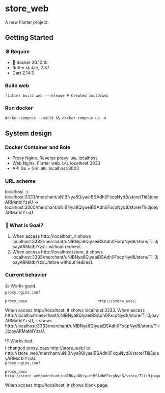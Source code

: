 # store_web

A new Flutter project.

## Getting Started
### ⚙️ Require
- 🐳 docker 20.10.10
- flutter stable, 2.8.1
- Dart 2.14.3

### Build web

```
flutter build web --release # Created build/web
```

### Run docker

```
docker-compose --build && docker-compose up -d
```

## System design
### Docker Container and Role
- Proxy
  Nginx. Reverse proxy.
  `URL` localhost
- Web
  Nginx. Flutter web.
  `URL` localhost:3333
- API
  Go + Gin.
  `URL` localhost:3000

### URL scheme
localhost -> localhost:3333/merchant/uNIBNya8QiyaeiBSAdh0FxcpNyd8/store/Tlii3joayARMatbIYzsU -> localhost:3000/merchant/uNIBNya8QiyaeiBSAdh0FxcpNyd8/store/Tlii3joayARMatbIYzsU

### 🥅 What is Goal?
1. When access http://localhost, it shows localhost:3333/merchant/uNIBNya8QiyaeiBSAdh0FxcpNyd8/store/Tlii3joayARMatbIYzsU without redirect.
2. When access http://localhost/store, it shows localhost:3333/merchant/uNIBNya8QiyaeiBSAdh0FxcpNyd8/store/Tlii3joayARMatbIYzsU/store without redirect.

### Current behavior
👍 Works good.  
`proxy.nginx.conf`
```
proxy_pass                                http://store_web/; 
```
When access http://localhost, it shows localhost:3333.
When access http://localhost/merchant/uNIBNya8QiyaeiBSAdh0FxcpNyd8/store/Tlii3joayARMatbIYzsU, it shows http://localhost:3333/merchant/uNIBNya8QiyaeiBSAdh0FxcpNyd8/store/Tlii3joayARMatbIYzsU.


👎 Works bad.  
I changed proxy_pass http://store_web/ to http://store_web/merchant/uNIBNya8QiyaeiBSAdh0FxcpNyd8/store/Tlii3joayARMatbIYzsU.  
`proxy.nginx.conf`
```
proxy_pass                                http://store_web/merchant/uNIBNya8QiyaeiBSAdh0FxcpNyd8/store/Tlii3joayARMatbIYzsU/; 
```
When access http://localhost, it shows blank page.
